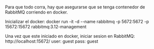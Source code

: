 Para que todo corra, hay que asegurarse que se tenga contenedor de RabbitMQ corriendo en docker.

Inicializar el docker:
docker run -it -d --name rabbitmq -p 5672:5672 -p 15672:15672 rabbitmq:3.12-management

Una vez que este iniciado en docker, iniciar sesion en RabbitMQ:
http://localhost:15672/ 
user: guest
pass: guest